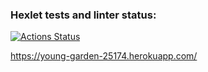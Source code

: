 ### Hexlet tests and linter status:
[![Actions Status](https://github.com/lasogno/frontend-project-12/workflows/hexlet-check/badge.svg)](https://github.com/lasogno/frontend-project-12/actions)

https://young-garden-25174.herokuapp.com/
